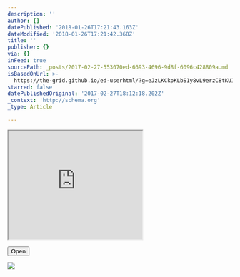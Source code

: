 ```yaml
---
description: ''
author: []
datePublished: '2018-01-26T17:21:43.163Z'
dateModified: '2018-01-26T17:21:42.368Z'
title: ''
publisher: {}
via: {}
inFeed: true
sourcePath: _posts/2017-02-27-553070ed-6693-4696-9d8f-6096c428809a.md
isBasedOnUrl: >-
  https://the-grid.github.io/ed-userhtml/?g=eJzLKCkpKLbS1y8vL9erzC8tKU1K1UvOz9VPzU1KTdFP8c13MQrycvb1S7fPySwusQ3wCSnXtfQNrTJzCzM09XMKtigxNIgIc3QryjbL9_BO8TYAAJHvGx0
starred: false
datePublishedOriginal: '2017-02-27T18:12:18.202Z'
_context: 'http://schema.org'
_type: Article

---
```

<iframe src="https://the-grid.github.io/ed-userhtml/?g=eJzLKCkpKLbS1y8vL9erzC8tKU1K1UvOz9VPzU1KTdFP8c13MQrycvb1S7fPySwusQ3wCSnXtfQNrTJzCzM09XMKtigxNIgIc3QryjbL9_BO8TYAAJHvGx0" height="244" style=""></iframe>

<button data-role="cta" style="">Open</button>

![](https://the-grid-user-content.s3-us-west-2.amazonaws.com/772e6984-009b-4448-b4f5-c100d18f276e.jpg)